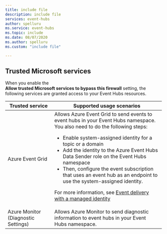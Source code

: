 ```yaml
---
title: include file
description: include file
services: event-hubs
author: spelluru
ms.service: event-hubs
ms.topic: include
ms.date: 08/07/2020
ms.author: spelluru
ms.custom: "include file"

---
```


## Trusted Microsoft services
When you enable the **Allow trusted Microsoft services to bypass this firewall** setting, the following services are granted access to your Event Hubs resources.

| Trusted service | Supported usage scenarios | 
| --------------- | ------------------------- | 
| Azure Event Grid | Allows Azure Event Grid to send events to event hubs in your Event Hubs namespace. You also need to do the following steps: <ul><li>Enable system-assigned identity for a topic or a domain</li><li>Add the identity to the Azure Event Hubs Data Sender role on the Event Hubs namespace</li><li>Then, configure the event subscription that uses an event hub as an endpoint to use the system-assigned identity.</li></ul> <p>For more information, see [Event delivery with a managed identity](../articles/event-grid/managed-service-identity.md)</p>|
| Azure Monitor (Diagnostic Settings) | Allows Azure Monitor to send diagnostic information to event hubs in your Event Hubs namespace. |